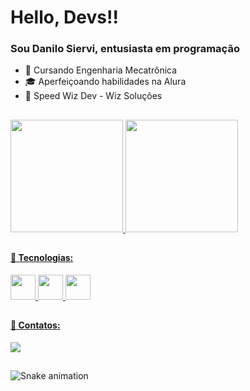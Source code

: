 # Hello, Devs!!
### Sou Danilo Siervi, entusiasta em programação

- 🤖 Cursando Engenharia Mecatrônica 
- 🎓 Aperfeiçoando habilidades na Alura 
- 🚀 Speed Wiz Dev - Wiz Soluções 

##

<div>
<a href="https://github.com/danilosiervi">
<img height="180em" src="https://github-readme-stats.vercel.app/api/top-langs/?username=danilosiervi&layout=compact&langs_count=7&theme=dracula"/>
<img height="180em" src="https://github-readme-stats.vercel.app/api?username=danilosiervi&show_icons=true&theme=dracula&include_all_commits=true&count_private=true"/>
</div>

##

  #### 🧠 Tecnologias:

  <img src="https://cdn.jsdelivr.net/gh/devicons/devicon/icons/python/python-original.svg" width="40" height="40"/>  <img src="https://cdn.jsdelivr.net/gh/devicons/devicon/icons/cplusplus/cplusplus-original.svg" width="40" height="40"/>  <img src="https://cdn.jsdelivr.net/gh/devicons/devicon/icons/csharp/csharp-original.svg" width="40" height="40"/>

##

  #### 📲 Contatos:
  <div>
    <a href="linkedin.com/in/danilo-siervi-5b9508256" target="_blank"><img src="https://img.shields.io/badge/-LinkedIn-%230077B5?style=for-the-badge&logo=linkedin&logoColor=white" target="_blank"></a>
  </div>

##

![Snake animation](https://github.com/seu-usuário-aqui/seu-usuário-aqui/blob/output/github-contribution-grid-snake.svg)
